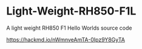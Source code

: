 # Light-Weight-RH850-F1L
A light weight RH850 F1 Hello Worlds source code

https://hackmd.io/nWmnveAmTA-0Ipz9Y8GyTA